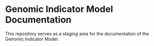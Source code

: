 # Genomic Indicator Model Documentation

This repository serves as a staging area for the documentation of the Genomic Indicator Model.  